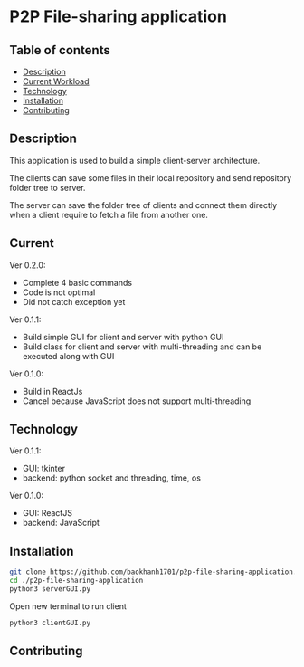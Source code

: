# P2P File-sharing application

## Table of contents
 - [Description](#description)
 - [Current Workload](#current)
 - [Technology](#technology)
 - [Installation](#installation)
 - [Contributing](#contributing)

## Description
This application is used to build a simple client-server architecture. 

The clients can save some files in their local repository and send repository folder tree to server.

The server can save the folder tree of clients and connect them directly when a client require to fetch a file from another one.

## Current
Ver 0.2.0:
  - Complete 4 basic commands
  - Code is not optimal
  - Did not catch exception yet

Ver 0.1.1: 
  - Build simple GUI for client and server with python GUI
  - Build class for client and server with multi-threading and can be executed along with GUI 

Ver 0.1.0:
  - Build in ReactJs
  - Cancel because JavaScript does not support multi-threading
 
## Technology
Ver 0.1.1:
  - GUI: tkinter
  - backend: python socket and threading, time, os

Ver 0.1.0:
  - GUI: ReactJS
  - backend: JavaScript

## Installation
```bash
git clone https://github.com/baokhanh1701/p2p-file-sharing-application.git
cd ./p2p-file-sharing-application
python3 serverGUI.py
```
Open new terminal to run client
```bash
python3 clientGUI.py
```

## Contributing

